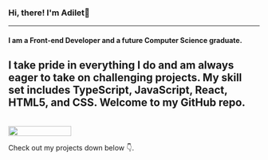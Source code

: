 ### Hi, there! I'm Adilet👋
---
#### I am a Front-end Developer and a future Computer Science graduate.
I take pride in everything I do and am always eager to take on challenging projects.
My skill set includes **TypeScript, JavaScript, React, HTML5, and CSS**.
Welcome to my GitHub repo.
---
<br>
<div style="display: flex; justify-content: space-between">
<img width="50%" src="https://github-readme-streak-stats.herokuapp.com/?user=AdiletBaimyrza&theme=dark&hide_border=true" />
</div>

Check out my projects down below 👇.
